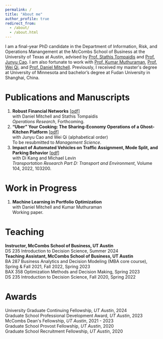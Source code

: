 ```yaml
---
permalink: /
title: "About me"
author_profile: true
redirect_from: 
  - /about/
  - /about.html
---
```


I am a final-year PhD candidate in the Department of Information, Risk, and Operations Manangement at the McCombs School of Business at the University of Texas at Austin, advised by [Prof. Stathis Tompaidis](https://www.mccombs.utexas.edu/faculty-and-research/faculty-directory/efstathios-tompaidis/) and [Prof. Junyu Cao](https://junyucao.com/). I am also fortunate to work with [Prof. Kumar Muthuraman](https://www.mccombs.utexas.edu/faculty-and-research/faculty-directory/kumar-muthuraman/), [Prof. Wei Qi](https://www.wei-qi.net/), and [Prof. Daniel Mitchell](https://www.mccombs.utexas.edu/faculty-and-research/faculty-directory/daniel-mitchell/). Previously, I received my master's degree at University of Minnesota and bachelor’s degree at Fudan University in Shanghai, China.

Publications and Manuscripts
======
1. **Robust Financial Networks** [[pdf]](https://pubsonline.informs.org/doi/10.1287/opre.2022.0272)<br/>
   with Daniel Mitchell and Stathis Tompaidis<br/>
   _Operations Research_, Forthcoming.
2. **“Uber” Your Cooking: The Sharing-Economy Operations of a Ghost-Kitchen Platform** [[pdf]](https://papers.ssrn.com/sol3/papers.cfm?abstract_id=4494858)<br/>
   with Junyu Cao and Wei Qi (alphabetical order)<br/>
   To be resubmitted to _Management Science_.
3. **Impact of Automated Vehicles on Traffic Assignment, Mode Split, and Parking Behavior** [[pdf]](https://www.sciencedirect.com/science/article/abs/pii/S136192092200030X)<br/>
   with Di Kang and Michael Levin<br/>
   _Transportation Research Part D: Transport and Environment_, Volume 104, 2022, 103200.<br/>

Work in Progress
======
1. **Machine Learning in Portfolio Optimization**<br/>
   with Daniel Mitchell and Kumar Muthuraman<br/>
   Working paper.

Teaching
======
**Instructor, McCombs School of Business, UT Austin**<br/>
DS 235 Introduction to Decision Science, Summer 2024<br/>
**Teaching Assistant, McCombs School of Business, UT Austin**<br/>
BA 287 Business Analytics and Decision Modeling (MBA core course), Spring & Fall 2021, Fall 2022, Spring 2023<br/>
BAX 358 Optimization Methods and Decision Making, Spring 2023<br/>
DS 235 Introduction to Decision Science, Fall 2020, Spring 2022

Awards
======
University Graduate Continuing Fellowship, _UT Austin_, 2024<br/>
Graduate School Professional Development Award, _UT Austin_, 2023<br/>
McCombs Dean's Fellowship, _UT Austin_, 2021 - 2023<br/>
Graduate School Provost Fellowship, _UT Austin_, 2020<br/>
Graduate School Recruitment Fellowship, _UT Austin_, 2020<br/>
